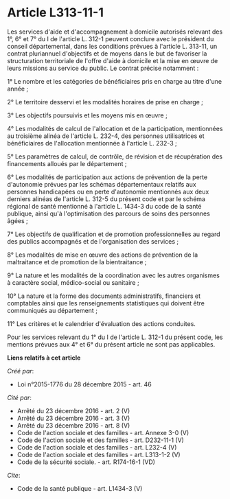 # Article L313-11-1

Les services d'aide et d'accompagnement à domicile autorisés relevant des 1°, 6° et 7° du I de l'article L. 312-1 peuvent
conclure avec le président du conseil départemental, dans les conditions prévues à l'article L. 313-11, un contrat
pluriannuel d'objectifs et de moyens dans le but de favoriser la structuration territoriale de l'offre d'aide à domicile et
la mise en œuvre de leurs missions au service du public. Le contrat précise notamment : 

1° Le nombre et les catégories de bénéficiaires pris en charge au titre d'une année ; 

2° Le territoire desservi et les modalités horaires de prise en charge ; 

3° Les objectifs poursuivis et les moyens mis en œuvre ; 

4° Les modalités de calcul de l'allocation et de la participation, mentionnées au troisième alinéa de l'article L. 232-4, des
personnes utilisatrices et bénéficiaires de l'allocation mentionnée à l'article L. 232-3 ; 

5° Les paramètres de calcul, de contrôle, de révision et de récupération des financements alloués par le département ; 

6° Les modalités de participation aux actions de prévention de la perte d'autonomie prévues par les schémas départementaux
relatifs aux personnes handicapées ou en perte d'autonomie mentionnés aux deux derniers alinéas de l'article L. 312-5 du
présent code et par le schéma régional de santé mentionné à l'article L. 1434-3 du code de la santé publique, ainsi qu'à
l'optimisation des parcours de soins des personnes âgées ; 

7° Les objectifs de qualification et de promotion professionnelles au regard des publics accompagnés et de l'organisation des
services ; 

8° Les modalités de mise en œuvre des actions de prévention de la maltraitance et de promotion de la bientraitance ; 

9° La nature et les modalités de la coordination avec les autres organismes à caractère social, médico-social ou sanitaire ; 

10° La nature et la forme des documents administratifs, financiers et comptables ainsi que les renseignements statistiques
qui doivent être communiqués au département ; 

11° Les critères et le calendrier d'évaluation des actions conduites. 

Pour les services relevant du 1° du I de l'article L. 312-1 du présent code, les mentions prévues aux 4° et 6° du présent
article ne sont pas applicables.

**Liens relatifs à cet article**

_Créé par_:

  - Loi n°2015-1776 du 28 décembre 2015 - art. 46

_Cité par_:

  - Arrêté du 23 décembre 2016 - art. 2 (V)
  - Arrêté du 23 décembre 2016 - art. 3 (V)
  - Arrêté du 23 décembre 2016 - art. 8 (V)
  - Code de l'action sociale et des familles - art. Annexe 3-0 (V)
  - Code de l'action sociale et des familles - art. D232-11-1 (V)
  - Code de l'action sociale et des familles - art. L232-4 (V)
  - Code de l'action sociale et des familles - art. L313-1-2 (V)
  - Code de la sécurité sociale. - art. R174-16-1 (VD)

_Cite_:

  - Code de la santé publique - art. L1434-3 (V)
